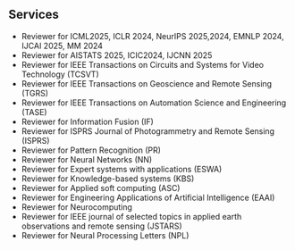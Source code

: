 ## Services
- Reviewer for ICML2025, ICLR 2024, NeurIPS 2025,2024, EMNLP 2024, IJCAI 2025, MM 2024
- Reviewer for AISTATS 2025, ICIC2024, IJCNN 2025
- Reviewer for IEEE Transactions on Circuits and Systems for Video Technology (TCSVT)
- Reviewer for IEEE Transactions on Geoscience and Remote Sensing (TGRS)
- Reviewer for IEEE Transactions on Automation Science and Engineering (TASE)
- Reviewer for Information Fusion (IF)
- Reviewer for ISPRS Journal of Photogrammetry and Remote Sensing (ISPRS)
- Reviewer for Pattern Recognition (PR)
- Reviewer for Neural Networks (NN)
- Reviewer for Expert systems with applications (ESWA)
- Reviewer for Knowledge-based systems (KBS)
- Reviewer for Applied soft computing (ASC)
- Reviewer for Engineering Applications of Artificial Intelligence (EAAI)
- Reviewer for Neurocomputing
- Reviewer for IEEE journal of selected topics in applied earth observations and remote sensing (JSTARS)
- Reviewer for Neural Processing Letters (NPL)


<!-- <h4 style="margin:0 10px 0;">Conference Reviewers</h4> -->

<!-- <ul style="margin:0 0 5px;">
  <li><a href="http://cvpr2023.thecvf.com/"><autocolor>IEEE/CVF Conference on Computer Vision and Pattern Recognition (CVPR) 2021-2023</autocolor></a></li>
  <li><a href="http://iccv2021.thecvf.com/"><autocolor>IEEE/CVF International Conference on Computer Vision (ICCV) 2021</autocolor></a></li>
  <li><a href="https://eccv2022.ecva.net/"><autocolor>European Conference on Computer Vision (ECCV) 2022</autocolor></a></li>
</ul> -->
